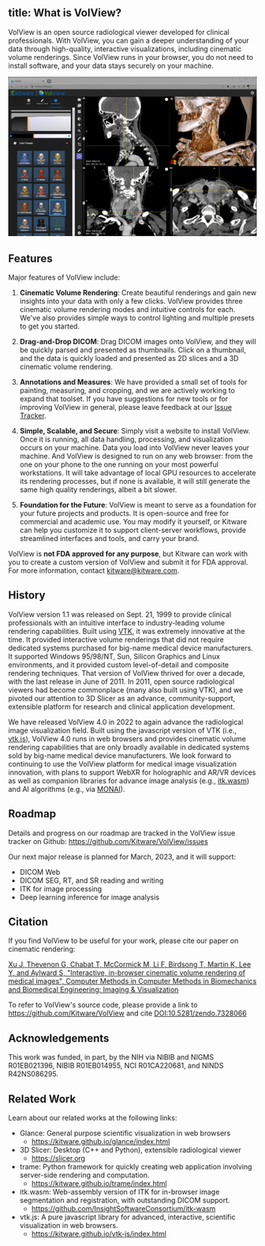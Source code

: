title: What is VolView?
----

VolView is an open source radiological viewer developed for clinical professionals. With VolView, you can gain a deeper understanding of your data through high-quality, interactive visualizations, including cinematic volume renderings. Since VolView runs in your browser, you do not need to install software, and your data stays securely on your machine.

![Welcome](../gallery/VolView-Overview.jpg)

## Features

Major features of VolView include:

1. **Cinematic Volume Rendering**: Create beautiful renderings and gain new insights into your data with only a few clicks.  VolView provides three cinematic volume rendering modes and intuitive controls for each.  We've also provides simple ways to control lighting and multiple presets to get you started.

2. **Drag-and-Drop DICOM**: Drag DICOM images onto VolView, and they will be quickly parsed and presented as thumbnails.  Click on a thumbnail, and the data is quickly loaded and presented as 2D slices and a 3D cinematic volume rendering.

3. **Annotations and Measures**: We have provided a small set of tools for painting, measuring, and cropping, and we are actively working to expand that toolset.  If you have suggestions for new tools or for improving VolView in general, please leave feedback at our [Issue Tracker](https://github.com/Kitware/VolView/issues).

4. **Simple, Scalable, and Secure**: Simply visit a website to install VolView.  Once it is running, all data handling, processing, and visualization occurs on your machine.  Data you load into VolView never leaves your machine.  And VolView is designed to run on any web browser: from the one on your phone to the one running on your most powerful workstations.  It will take advantage of local GPU resources to accelerate its rendering processes, but if none is available, it will still generate the same high quality renderings, albeit a bit slower.

5. **Foundation for the Future**: VolView is meant to serve as a foundation for your future projects and products.  It is open-source and free for commercial and academic use.  You may modify it yourself, or Kitware can help you customize it to support client-server workflows, provide streamlined interfaces and tools, and carry your brand.

VolView is **not FDA approved for any purpose**, but Kitware can work with you to create a custom version of VolView and submit it for FDA approval.  For more information, contact [kitware@kitware.com](mailto:kitware@kitware.com).

## History

VolView version 1.1 was released on Sept. 21, 1999 to provide clinical professionals with an intuitive interface to industry-leading volume rendering capabilities. Built using [VTK](https://vtk.org), it was extremely innovative at the time. It provided interactive volume renderings that did not require dedicated systems purchased for big-name medical device manufacturers. It supported Windows 95/98/NT, Sun, Silicon Graphics and Linux environments, and it provided custom level-of-detail and composite rendering techniques. That version of VolView thrived for over a decade, with the last release in June of 2011. In 2011, open source radiological viewers had become commonplace (many also built using VTK), and we pivoted our attention to 3D Slicer as an advance, community-support, extensible platform for research and clinical application development.

We have released VolView 4.0 in 2022 to again advance the radiological image visualization field.  Built using the javascript version of VTK (i.e., [vtk.js](https://kitware.github.io/vtk-js/index.html)), VolView 4.0 runs in web browsers and provides cinematic volume rendering capabilities that are only broadly available in dedicated systems sold by big-name medical device manufacturers.  We look forward to continuing to use the VolView platform for medical image visualization innovation, with plans to support WebXR for holographic and AR/VR devices as well as companion libraries for advance image analysis (e.g., [itk.wasm](https://github.com/InsightSoftwareConsortium/itk-wasm)) and AI algorithms (e.g., via [MONAI](https://monai.io)).

## Roadmap

Details and progress on our roadmap are tracked in the VolView issue tracker on Github: https://github.com/Kitware/VolView/issues

Our next major release is planned for March, 2023, and it will support:
* DICOM Web 
* DICOM SEG, RT, and SR reading and writing 
* ITK for image processing
* Deep learning inference for image analysis

## Citation

If you find VolView to be useful for your work, please cite our paper on cinematic rendering:

[Xu J, Thevenon G, Chabat T, McCormick M, Li F, Birdsong T, Martin K, Lee Y, and Aylward S, "Interactive, in-browser cinematic volume rendering of medical images", Computer Methods in Computer Methods in Biomechanics and Biomedical Engineering: Imaging & Visualization](https://www.tandfonline.com/doi/full/10.1080/21681163.2022.2145239)

To refer to VolView's source code, please provide a link to https://github.com/Kitware/VolView and cite [DOI:10.5281/zendo.7328066](https://zenodo.org/badge/latestdoi/248073292)

## Acknowledgements

This work was funded, in part, by the NIH via NIBIB and NIGMS R01EB021396, NIBIB R01EB014955, NCI R01CA220681, and NINDS R42NS086295.

## Related Work

Learn about our related works at the following links:
* Glance: General purpose scientific visualization in web browsers
    * https://kitware.github.io/glance/index.html
* 3D Slicer: Desktop (C++ and Python), extensible radiological viewer
    * https://slicer.org
* trame: Python framework for quickly creating web application involving server-side rendering and computation.
    * https://kitware.github.io/trame/index.html
* itk.wasm: Web-assembly version of ITK for in-browser image segmentation and registration, with outstanding DICOM support.
    * https://github.com/InsightSoftwareConsortium/itk-wasm
* vtk.js: A pure javascript library for advanced, interactive, scientific visualization in web browsers.
    * https://kitware.github.io/vtk-js/index.html

